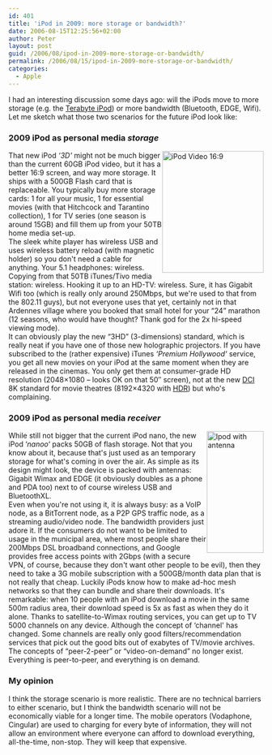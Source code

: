 ```yaml
---
id: 401
title: 'iPod in 2009: more storage or bandwidth?'
date: 2006-08-15T12:25:56+02:00
author: Peter
layout: post
guid: /2006/08/ipod-in-2009-more-storage-or-bandwidth/
permalink: /2006/08/15/ipod-in-2009-more-storage-or-bandwidth/
categories:
  - Apple
---
```

I had an interesting discussion some days ago: will the iPods move to more storage (e.g. the [Terabyte iPod](/2005/11/filling-a-terabyte-ipod/)) or more bandwidth (Bluetooth, EDGE, Wifi). Let me sketch what those two scenarios for the future iPod look like:

### 2009 iPod as personal media _storage_

[<img  src="http://static.flickr.com/26/66175238_9eb0549329_m.jpg" width="200" height="240" style="float:right" alt="iPod Video 16:9" />](http://www.flickr.com/photos/pforret/66175238/ "Photo Sharing")That new iPod _&#8216;3D'_ might not be much bigger than the current 60GB iPod video, but it has a better 16:9 screen, and way more storage. It ships with a 500GB Flash card that is replaceable. You typically buy more storage cards: 1 for all your music, 1 for essential movies (with that Hitchcock and Tarantino collection), 1 for TV series (one season is around 15GB) and fill them up from your 50TB home media set-up.  
The sleek white player has wireless USB and uses wireless battery reload (with magnetic holder) so you don't need a cable for anything. Your 5.1 headphones: wireless. Copying from that 50TB iTunes/Tivo media station: wireless. Hooking it up to an HD-TV: wireless. Sure, it has Gigabit Wifi too (which is really only around 250Mbps, but we're used to that from the 802.11 guys), but not everyone uses that yet, certainly not in that Ardennes village where you booked that small hotel for your &#8220;24&#8221; marathon (12 seasons, who would have thought? Thank god for the 2x hi-speed viewing mode).  
It can obviously play the new &#8220;3HD&#8221; (3-dimensions) standard, which is really neat if you have one of those new holographic projectors. If you have subscribed to the (rather expensive) iTunes _&#8216;Premium Hollywood'_ service, you get all new movies on your iPod at the same moment when they are released in the cinemas. You only get them at consumer-grade HD resolution (2048&#215;1080 &#8211; looks OK on that 50&#8243; screen), not at the new [DCI](http://www.dcimovies.com/) 8K standard for movie theatres (8192&#215;4320 with [HDR](http://en.wikipedia.org/wiki/High_dynamic_range_imaging)) but who's complaining.

### 2009 iPod as personal media _receiver_

<!--more-->

  
[<img  src="http://static.flickr.com/85/215860257_569aead6ac_m.jpg" width="112" height="240" style="float:right" alt="Ipod with antenna" />](http://www.flickr.com/photos/pforret/215860257/ "Photo Sharing")While still not bigger that the current iPod nano, the new iPod &#8216;_nanoo_&#8216; packs 50GB of flash storage. Not that you know about it, because that's just used as an temporary storage for what's coming in over the air. As simple as its design might look, the device is packed with antennas: Gigabit Wimax and EDGE (it obviously doubles as a phone and PDA too) next to of course wireless USB and BluetoothXL.  
Even when you're not using it, it is always busy: as a VoIP node, as a BitTorrent node, as a P2P GPS traffic node, as a streaming audio/video node. The bandwidth providers just adore it. If the consumers do not want to be limited to usage in the municipal area, where most people share their 200Mbps DSL broadband connections, and Google provides free access points with 2Gbps (with a secure VPN, of course, because they don't want other people to be evil), then they need to take a 3G mobile subscription with a 500GB/month data plan that is not really that cheap. Luckily iPods know how to make ad-hoc mesh networks so that they can bundle and share their downloads. It's remarkable: when 10 people with an iPod download a movie in the same 500m radius area, their download speed is 5x as fast as when they do it alone. Thanks to satellite-to-Wimax routing services, you can get up to TV 5000 channels on any device. Although the concept of &#8216;channel' has changed. Some channels are really only good filters/recommendation services that pick out the good bits out of exabytes of TV/movie archives. The concepts of &#8220;peer-2-peer&#8221; or &#8220;video-on-demand&#8221; no longer exist. Everything is peer-to-peer, and everything is on demand.

### My opinion

I think the storage scenario is more realistic. There are no technical barriers to either scenario, but I think the bandwidth scenario will not be economically viable for a longer time. The mobile operators (Vodaphone, Cingular) are used to charging for every byte of information, they will not allow an environment where everyone can afford to download everything, all-the-time, non-stop. They will keep that expensive.